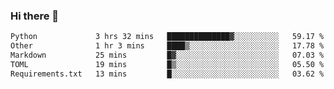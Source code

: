 ### Hi there 👋

<!--START_SECTION:waka-->

```txt
Python             3 hrs 32 mins   ██████████████▓░░░░░░░░░░   59.17 %
Other              1 hr 3 mins     ████▒░░░░░░░░░░░░░░░░░░░░   17.78 %
Markdown           25 mins         █▓░░░░░░░░░░░░░░░░░░░░░░░   07.03 %
TOML               19 mins         █▒░░░░░░░░░░░░░░░░░░░░░░░   05.50 %
Requirements.txt   13 mins         █░░░░░░░░░░░░░░░░░░░░░░░░   03.62 %
```

<!--END_SECTION:waka-->

<!--
**Jonas-VanHaeken/Jonas-VanHaeken** is a ✨ _special_ ✨ repository because its `README.md` (this file) appears on your GitHub profile.

Here are some ideas to get you started:

- 🔭 I’m currently working on ...
- 🌱 I’m currently learning ...
- 👯 I’m looking to collaborate on ...
- 🤔 I’m looking for help with ...
- 💬 Ask me about ...
- 📫 How to reach me: ...
- 😄 Pronouns: ...
- ⚡ Fun fact: ...
-->
